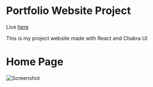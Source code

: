 # Portfolio Website Project
Live [here](https://patrickharding.netlify.app/)

This is my project website made with React and Chakra UI

# Home Page
![Screenshot](homepagescreenshot.png)

